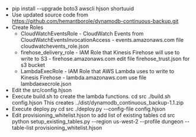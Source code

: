 * pip install --upgrade boto3 awscli hjson shortuuid
* Use updated source code from https://github.com/hemantborole/dynamodb-continuous-backup.git
* Create Roles
    * CloudWatchEventsRole - CloudWatch Events from CloudWatchEventsInvocationAccess - events.amazonaws.com
        file cloudwatchevents_role.json
    * firehose_delivery_role - IAM Role that Kinesis Firehose will use to write to S3 - firehose.amazonaws.com
        edit file firehose_trust.json for s3 bucket
    * LambdaExecRole - IAM Role that AWS Lambda uses to write to Kinesis Firehose - lambda.amazonaws.com
        use file lambdaexecrole.json
* Edit the src/config.hjson
* Execute build.sh to create the lambda functions.
  cd src
  ./build.sh config.hjson
  This creates ../dist/dynamodb_continuous_backup-1.1.zip
* Execute deploy.py
  cd src
  ./deploy.py --config-file config.hjson
* Edit provisioning_whitelist.hjson to add list of existing tables
  cd src
  python setup_existing_tables.py --region us-west-2 --profile dungeon --table-list provisioning_whitelist.hjson
